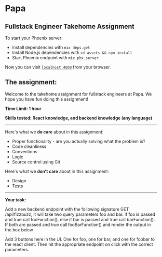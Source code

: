 # Papa 

## Fullstack Engineer Takehome Assignment

To start your Phoenix server:

  * Install dependencies with `mix deps.get`
  * Install Node.js dependencies with `cd assets && npm install`
  * Start Phoenix endpoint with `mix phx.server`

Now you can visit [`localhost:4000`](http://localhost:4000) from your browser.

## The assignment:

Welcome to the takehome assignment for fullstack engineers at Papa. We hope you have fun doing this assignment!

**Time Limit: 1 hour**

**Skills tested: React knowledge, and backend knowledge (any language)**

* * *

Here's what we **do care** about in this assignment:

*   Proper functionality - are you actually solving what the problem is?
*   Code cleanliness
*   Conventions
*   Logic
*   Source control using Git

Here's what we **don't care** about in this assignment:

*   Design
*   Tests

* * *

**Your task:**

Add a new backend endpoint with the following signature GET /api/fizzbuzz, it will take two query parameters foo and bar. If foo is passed and true call fooFunction(), else if bar is passed and true call barFunction(). If both are passed and true call fooBarFunction() and render the output in the box below

Add 3 buttons here in the UI. One for foo, one for bar, and one for foobar to the react client. Then hit the appropriate endpoint on click with the correct parameters.